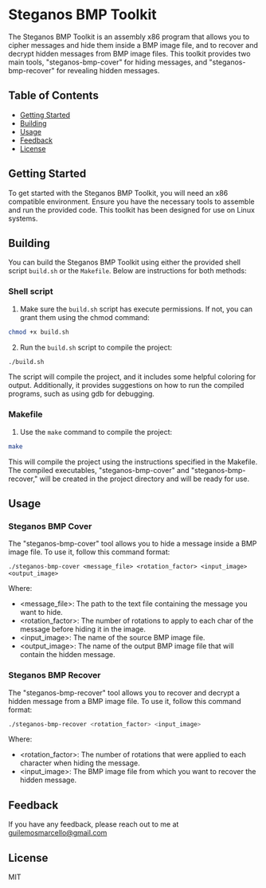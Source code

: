 # Steganos BMP Toolkit

The Steganos BMP Toolkit is an assembly x86 program that allows you to cipher messages and hide them inside a BMP image file, and to recover and decrypt hidden messages from BMP image files. This toolkit provides two main tools, "steganos-bmp-cover" for hiding messages, and "steganos-bmp-recover" for revealing hidden messages.

## Table of Contents
- [Getting Started](#getting-started)
- [Building](#building)
- [Usage](#usage)
- [Feedback](#feedback)
- [License](#license)

## Getting Started

To get started with the Steganos BMP Toolkit, you will need an x86 compatible environment. Ensure you have the necessary tools to assemble and run the provided code. This toolkit has been designed for use on Linux systems.

## Building

You can build the Steganos BMP Toolkit using either the provided shell script `build.sh` or the `Makefile`. Below are instructions for both methods:

### Shell script

1. Make sure the `build.sh` script has execute permissions. If not, you can grant them using the chmod command:
```bash
chmod +x build.sh
```
2. Run the `build.sh` script to compile the project:
```bash
./build.sh
```

The script will compile the project, and it includes some helpful coloring for output. Additionally, it provides suggestions on how to run the compiled programs, such as using gdb for debugging.

### Makefile

1. Use the `make` command to compile the project:
```bash
make
```
This will compile the project using the instructions specified in the Makefile. The compiled executables, "steganos-bmp-cover" and "steganos-bmp-recover," will be created in the project directory and will be ready for use.

## Usage

### Steganos BMP Cover

The "steganos-bmp-cover" tool allows you to hide a message inside a BMP image file. To use it, follow this command format:

```shell
./steganos-bmp-cover <message_file> <rotation_factor> <input_image> <output_image>
```

Where:
- <message_file>: The path to the text file containing the message you want to hide.
- <rotation_factor>: The number of rotations to apply to each char of the message before hiding it in the image.
- <input_image>: The name of the source BMP image file.
- <output_image>: The name of the output BMP image file that will contain the hidden message.

### Steganos BMP Recover

The "steganos-bmp-recover" tool allows you to recover and decrypt a hidden message from a BMP image file. To use it, follow this command format:

```bash
./steganos-bmp-recover <rotation_factor> <input_image>
```

Where:
- <rotation_factor>: The number of rotations that were applied to each character when hiding the message.
- <input_image>: The BMP image file from which you want to recover the hidden message.

## Feedback

If you have any feedback, please reach out to me at guilemosmarcello@gmail.com

## License

MIT
